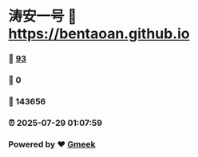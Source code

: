 # 涛安一号 :link: https://bentaoan.github.io 
### :page_facing_up: [93](https://bentaoan.github.io/tag.html) 
### :speech_balloon: 0 
### :hibiscus: 143656 
### :alarm_clock: 2025-07-29 01:07:59 
### Powered by :heart: [Gmeek](https://github.com/Meekdai/Gmeek)
